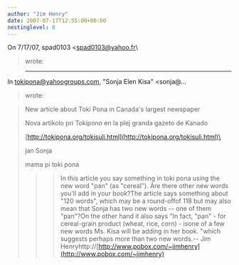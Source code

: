 ```yaml
---
author: "Jim Henry"
date: 2007-07-17T12:55:00+00:00
nestinglevel: 0
---
```

On 7/17/07, spad0103 <[spad0103@yahoo.fr](mailto://spad0103@yahoo.fr)\
> wrote:

> ---
 In [tokipona@yahoogroups.com](mailto://tokipona@yahoogroups.com), "Sonja Elen Kisa" <sonja@...
> wrote:

> 
>> 
> New article about Toki Pona in Canada's largest newspaper
> 
> Nova artikolo pri Tokipono en la plej granda gazeto de Kanado
> 
>> 
> [http://tokipona.org/tokisuli.html](http://tokipona.org/tokisuli.html)\
> 
>> 
> jan Sonja
> 
> mama pi toki pona
> 
>>> In this article you say something in toki pona using the new word "pan"
> (as "cereal"). Are there other new words you'll add in your book?The article says something about "120 words", which may be a round-offof 118 but may also mean that Sonja has two new words --
 one of them "pan"?On the other hand it also says
>"In fact, "pan" - for cereal-grain product (wheat, rice, corn) - isone of a few new words Ms. Kisa will be adding in her book. "which suggests perhaps more than two new words.--
Jim Henryhttp://[http://www.pobox.com/~jimhenry](http://www.pobox.com/~jimhenry)